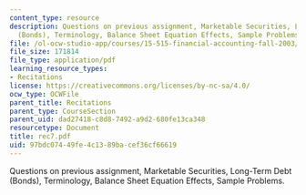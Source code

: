 ```yaml
---
content_type: resource
description: Questions on previous assignment, Marketable Securities, Long-Term Debt
  (Bonds), Terminology, Balance Sheet Equation Effects, Sample Problems.
file: /ol-ocw-studio-app/courses/15-515-financial-accounting-fall-2003/97bdc07449fe4c1389bacef36cf66619_rec7.pdf
file_size: 171814
file_type: application/pdf
learning_resource_types:
- Recitations
license: https://creativecommons.org/licenses/by-nc-sa/4.0/
ocw_type: OCWFile
parent_title: Recitations
parent_type: CourseSection
parent_uid: dad27418-c8d8-7492-a9d2-680fe13ca348
resourcetype: Document
title: rec7.pdf
uid: 97bdc074-49fe-4c13-89ba-cef36cf66619
---
```

Questions on previous assignment, Marketable Securities, Long-Term Debt (Bonds), Terminology, Balance Sheet Equation Effects, Sample Problems.